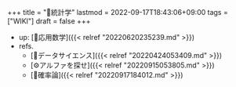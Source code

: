 +++
title = "📝統計学"
lastmod = 2022-09-17T18:43:06+09:00
tags = ["WIKI"]
draft = false
+++

-   up: [📂応用数学]({{< relref "20220620235239.md" >}})
-   refs.
    -   [📂データサイエンス]({{< relref "20220424053409.md" >}})
    -   [⚙アルファを探せ]({{< relref "20220915053805.md" >}})
    -   [📝確率論]({{< relref "20220917184012.md" >}})

